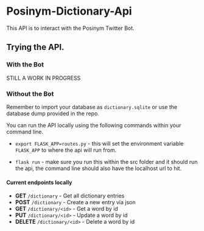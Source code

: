 # Posinym-Dictionary-Api

This API is to interact with the Posinym Twitter Bot.

## Trying the API.

### With the Bot

STILL A WORK IN PROGRESS

### Without the Bot

Remember to import your database as `dictionary.sqlite` or use the database dump provided in the repo.

You can run the API locally using the following commands within your command line.

- `export FLASK_APP=routes.py` - this will set the environment variable `FLASK_APP` to where the api will run from.

- `flask run` - make sure you run this within the src folder and it should run the api, the command line should also have the localhost url to hit.

#### Current endpoints locally

- **GET**    `/dictionary` - Get all dictionary entries
- **POST**   `/dictionary` - Create a new entry via json
- **GET**    `/dictionary/<id>` - Get a word by id
- **PUT**    `/dictionary/<id>` - Update a word by id
- **DELETE** `/dictionary/<id>` - Delete a word by id

